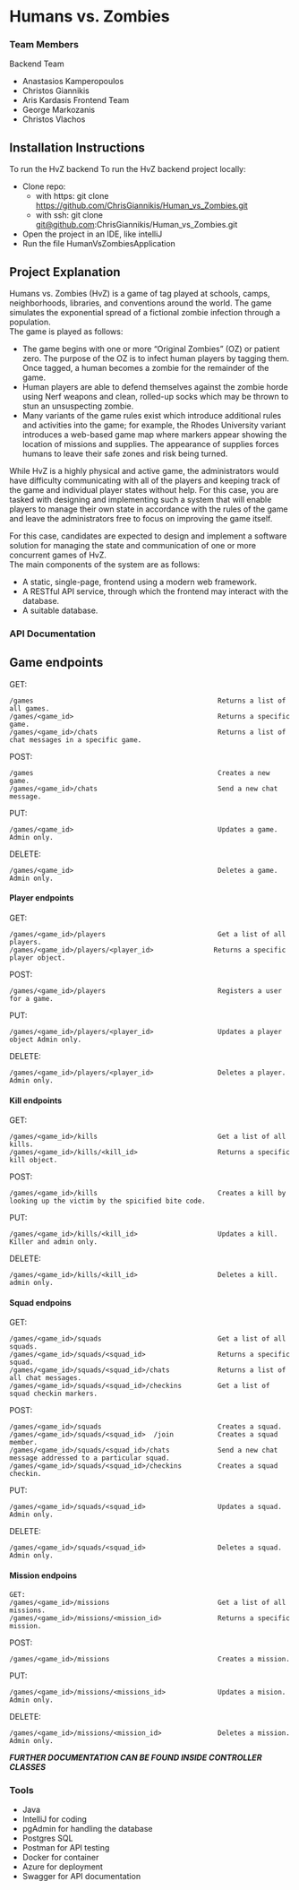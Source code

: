 # Humans vs. Zombies

### Team Members
  Backend Team
* Anastasios Kamperopoulos
* Christos Giannikis
* Aris Kardasis
  Frontend Team
* George Markozanis
* Christos Vlachos

## Installation Instructions
To run the HvZ backend
To run the HvZ backend project locally:
* Clone repo:
    * with https: git clone https://github.com/ChrisGiannikis/Human_vs_Zombies.git
    * with ssh: git clone git@github.com:ChrisGiannikis/Human_vs_Zombies.git
* Open the project in an IDE, like intelliJ
* Run the  file HumanVsZombiesApplication

## Project Explanation

Humans vs. Zombies (HvZ) is a game of tag played at schools, camps, neighborhoods, libraries, and conventions around the world. The game simulates the exponential spread of a fictional zombie infection through a population.  
The game is played as follows:
* The game begins with one or more “Original Zombies” (OZ) or patient zero.
The purpose of the OZ is to infect human players by tagging them. Once tagged,
a human becomes a zombie for the remainder of the game.
* Human players are able to defend themselves against the zombie horde using Nerf
weapons and clean, rolled-up socks which may be thrown to stun an unsuspecting
zombie.
* Many variants of the game rules exist which introduce additional rules and activities into the game; for example, the Rhodes University variant introduces a
web-based game map where markers appear showing the location of missions and
supplies. The appearance of supplies forces humans to leave their safe zones and
risk being turned.  

While HvZ is a highly physical and active game, the administrators would have difficulty communicating with all of the players and keeping track of the game and individual player states without help. For this case, you are tasked with designing and implementing such a system that will enable players to manage their own state in accordance with the rules of the game and leave the administrators free to focus on improving the game itself.  

For this case, candidates are expected to design and implement a software solution for managing the state and communication of one or more concurrent games of HvZ.  
The main components of the system are as follows:
* A static, single-page, frontend using a modern web framework.
* A RESTful API service, through which the frontend may interact with the
database.
* A suitable database.





### API Documentation
##  Game endpoints
GET:
```
/games                                              Returns a list of all games.
/games/<game_id>                                    Returns a specific game.
/games/<game_id>/chats                              Returns a list of chat messages in a specific game.
```

POST:
```
/games                                              Creates a new game.
/games/<game_id>/chats                              Send a new chat message.
```
PUT:
```
/games/<game_id>                                    Updates a game. Admin only.
```

DELETE:
```
/games/<game_id>                                    Deletes a game. Admin only.
```

#### Player endpoints
GET:
```
/games/<game_id>/players                            Get a list of all players.
/games/<game_id>/players/<player_id>               Returns a specific player object.
```
POST:
```
/games/<game_id>/players                            Registers a user for a game. 
```

PUT:
```
/games/<game_id>/players/<player_id>                Updates a player object Admin only.
```
DELETE:
```
/games/<game_id>/players/<player_id>                Deletes a player. Admin only.
```

#### Kill endpoints
GET:
```
/games/<game_id>/kills                              Get a list of all kills.
/games/<game_id>/kills/<kill_id>                    Returns a specific kill object.
```

POST:
```
/games/<game_id>/kills                              Creates a kill by looking up the victim by the spicified bite code.
```

PUT:
```
/games/<game_id>/kills/<kill_id>                    Updates a kill. Killer and admin only.
```

DELETE:
```
/games/<game_id>/kills/<kill_id>                    Deletes a kill. admin only.
```

#### Squad endpoins
GET:
```
/games/<game_id>/squads                             Get a list of all squads.
/games/<game_id>/squads/<squad_id>                  Returns a specific squad.
/games/<game_id>/squads/<squad_id>/chats            Returns a list of all chat messages.
/games/<game_id>/squads/<squad_id>/checkins         Get a list of squad checkin markers.
```

POST:
```
/games/<game_id>/squads                             Creates a squad.
/games/<game_id>/squads/<squad_id>  /join           Creates a squad member.
/games/<game_id>/squads/<squad_id>/chats            Send a new chat message addressed to a particular squad.
/games/<game_id>/squads/<squad_id>/checkins         Creates a squad checkin.
```

PUT:
```
/games/<game_id>/squads/<squad_id>                  Updates a squad. Admin only.
```

DELETE:
```
/games/<game_id>/squads/<squad_id>                  Deletes a squad. Admin only.
```

#### Mission endpoins
```
GET:
/games/<game_id>/missions                           Get a list of all missions.
/games/<game_id>/missions/<mission_id>              Returns a specific mission.
```

POST:
```
/games/<game_id>/missions                           Creates a mission.
```

PUT:
```
/games/<game_id>/missions/<missions_id>             Updates a mision. Admin only.
```

DELETE:
```
/games/<game_id>/missions/<mission_id>              Deletes a mission. Admin only.
```

***FURTHER DOCUMENTATION CAN BE FOUND INSIDE CONTROLLER CLASSES***

### Tools
* Java
* IntelliJ for coding
* pgAdmin for handling the database
* Postgres SQL
* Postman for API testing 
* Docker for container
* Azure for deployment
* Swagger for API documentation



